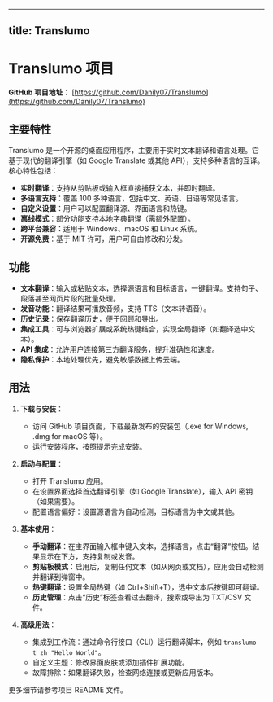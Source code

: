 
---
title: Translumo
---

# Translumo 项目

**GitHub 项目地址：** [https://github.com/Danily07/Translumo](https://github.com/Danily07/Translumo)

## 主要特性
Translumo 是一个开源的桌面应用程序，主要用于实时文本翻译和语言处理。它基于现代的翻译引擎（如 Google Translate 或其他 API），支持多种语言的互译。核心特性包括：
- **实时翻译**：支持从剪贴板或输入框直接捕获文本，并即时翻译。
- **多语言支持**：覆盖 100 多种语言，包括中文、英语、日语等常见语言。
- **自定义设置**：用户可以配置翻译源、界面语言和热键。
- **离线模式**：部分功能支持本地字典翻译（需额外配置）。
- **跨平台兼容**：适用于 Windows、macOS 和 Linux 系统。
- **开源免费**：基于 MIT 许可，用户可自由修改和分发。

## 功能
- **文本翻译**：输入或粘贴文本，选择源语言和目标语言，一键翻译。支持句子、段落甚至网页片段的批量处理。
- **发音功能**：翻译结果可播放音频，支持 TTS（文本转语音）。
- **历史记录**：保存翻译历史，便于回顾和导出。
- **集成工具**：可与浏览器扩展或系统热键结合，实现全局翻译（如翻译选中文本）。
- **API 集成**：允许用户连接第三方翻译服务，提升准确性和速度。
- **隐私保护**：本地处理优先，避免敏感数据上传云端。

## 用法
1. **下载与安装**：
   - 访问 GitHub 项目页面，下载最新发布的安装包（.exe for Windows, .dmg for macOS 等）。
   - 运行安装程序，按照提示完成安装。

2. **启动与配置**：
   - 打开 Translumo 应用。
   - 在设置界面选择首选翻译引擎（如 Google Translate），输入 API 密钥（如果需要）。
   - 配置语言偏好：设置源语言为自动检测，目标语言为中文或其他。

3. **基本使用**：
   - **手动翻译**：在主界面输入框中键入文本，选择语言，点击“翻译”按钮。结果显示在下方，支持复制或发音。
   - **剪贴板模式**：启用后，复制任何文本（如从网页或文档），应用会自动检测并翻译到弹窗中。
   - **热键翻译**：设置全局热键（如 Ctrl+Shift+T），选中文本后按键即可翻译。
   - **历史管理**：点击“历史”标签查看过去翻译，搜索或导出为 TXT/CSV 文件。

4. **高级用法**：
   - 集成到工作流：通过命令行接口（CLI）运行翻译脚本，例如 `translumo -t zh "Hello World"`。
   - 自定义主题：修改界面皮肤或添加插件扩展功能。
   - 故障排除：如果翻译失败，检查网络连接或更新应用版本。

更多细节请参考项目 README 文件。